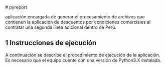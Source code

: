 ﻿﻿﻿# pyreportaplicación encargada de generar el procesamiento de archivos que contienen la aplicación de descuentos por condiciones comerciales al contratar una segunda línea adicional dentro de Perú.## 1 Instrucciones de ejecuciónA continuación se describe el procedimiento de ejecución de la aplicación. Es necesario que el equipo cuente con una versión de Python3.X instalada.## 